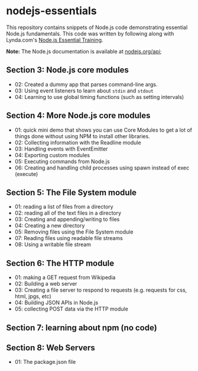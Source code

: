 # nodejs-essentials

This repository contains snippets of Node.js code demonstrating essential Node.js fundamentals. This code was written by following along with Lynda.com's [Node.js Essential Training](https://www.lynda.com/Node-js-tutorials/Node-js-Essential-Training/417077-2.html).

**Note:** The Node.js documentation is available at [nodejs.org/api](https://nodejs.org/api/);

## Section 3: Node.js core modules
* 02: Created a dummy app that parses command-line args.
* 03: Using event listeners to learn about `stdin` and `stdout`
* 04: Learning to use global timing functions (such as setting intervals)

## Section 4: More Node.js core modules
* 01: quick mini demo that shows you can use Core Modules to get a lot of things done without using NPM to install other libraries.
* 02: Collecting information with the Readline module
* 03: Handling events with EventEmitter
* 04: Exporting custom modules
* 05: Executing commands from Node.js
* 06: Creating and handling child processes using spawn instead of exec (execute)

## Section 5: The File System module
* 01: reading a list of files from a directory
* 02: reading all of the text files in a directory
* 03: Creating and appending/writing to files
* 04: Creating a new directory
* 05: Removing files using the File System module
* 07: Reading files using readable file streams
* 08: Using a writable file stream

## Section 6: The HTTP module
* 01: making a GET request from Wikipedia
* 02: Building a web server
* 03: Creating a file server to respond to requests (e.g. requests for css, html, jpgs, etc)
* 04: Building JSON APIs in Node.js
* 05: collecting POST data via the HTTP module

## Section 7: learning about npm (no code)

## Section 8: Web Servers
* 01: The package.json file
